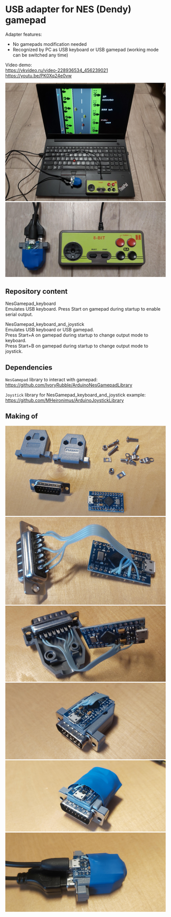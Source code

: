 # USB adapter for NES (Dendy) gamepad

Adapter features:  
- No gamepads modification needed  
- Recognized by PC as USB keyboard or USB gamepad (working mode can be switched any time)  

Video demo:  
https://vkvideo.ru/video-228936534_456239021   
https://youtu.be/PK0Xq24e0vw  

![](photos/nes_gamepad_adapter_connected.jpg)  
![](photos/nes_gamepad_adapter_connected_1.jpg)  

## Repository content

NesGamepad_keyboard  
Emulates USB keyboard.
Press Start on gamepad during startup to enable serial output.    

NesGamepad_keyboard_and_joystick  
Emulates USB keyboard or USB gamepad.   
Press Start+A on gamepad during startup to change output mode to keyboard.  
Press Start+B on gamepad during startup to change output mode to joystick.  

## Dependencies

`NesGamepad` library to interact with gamepad:  
https://github.com/IvoryRubble/ArduinoNesGamepadLibrary  

`Joystick` library for NesGamepad_keyboard_and_joystick example:  
https://github.com/MHeironimus/ArduinoJoystickLibrary  

## Making of

![](photos/nes_gamepad_adapter_making_of_1.jpg)  
![](photos/nes_gamepad_adapter_making_of_2.jpg)  
![](photos/nes_gamepad_adapter_making_of_3.jpg)  
![](photos/nes_gamepad_adapter_making_of_4.jpg)  
![](photos/nes_gamepad_adapter_making_of_5.jpg)  
![](photos/nes_gamepad_adapter_assembled.jpg)  
